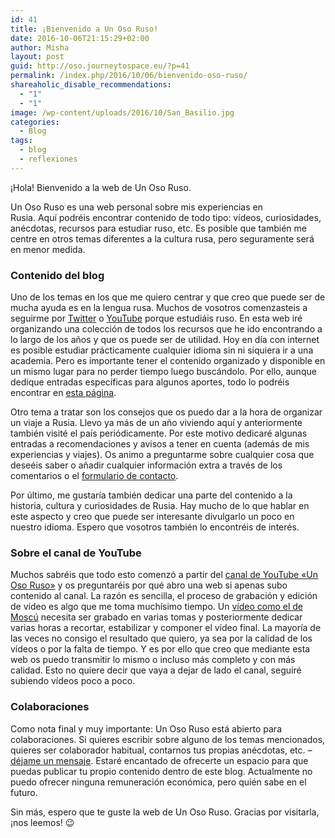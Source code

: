 ```yaml
---
id: 41
title: ¡Bienvenido a Un Oso Ruso!
date: 2016-10-06T21:15:29+02:00
author: Misha
layout: post
guid: http://oso.journeytospace.eu/?p=41
permalink: /index.php/2016/10/06/bienvenido-oso-ruso/
shareaholic_disable_recommendations:
  - "1"
  - "1"
image: /wp-content/uploads/2016/10/San_Basilio.jpg
categories:
  - Blog
tags:
  - blog
  - reflexiones
---
```

¡Hola! Bienvenido a la web de Un Oso Ruso.

Un Oso Ruso es una web personal sobre mis experiencias en Rusia. Aquí podréis encontrar contenido de todo tipo: vídeos, curiosidades, anécdotas, recursos para estudiar ruso, etc. Es posible que también me centre en otros temas diferentes a la cultura rusa, pero seguramente será en menor medida.

<!--more-->

### Contenido del blog

Uno de los temas en los que me quiero centrar y que creo que puede ser de mucha ayuda es en la lengua rusa. Muchos de vosotros comenzasteis a seguirme por [Twitter](https://twitter.com/Unosoruso) o [YouTube](https://www.youtube.com/channel/UCYIgpdeb7LSHY-Ayvpqo75g) porque estudiáis ruso. En esta web iré organizando una colección de todos los recursos que he ido encontrando a lo largo de los años y que os puede ser de utilidad. Hoy en día con internet es posible estudiar prácticamente cualquier idioma sin ni siquiera ir a una academia. Pero es importante tener el contenido organizado y disponible en un mismo lugar para no perder tiempo luego buscándolo. Por ello, aunque dedique entradas específicas para algunos aportes, todo lo podréis encontrar en [esta página](http://unosoruso.com/recursosdescargas/).

Otro tema a tratar son los consejos que os puedo dar a la hora de organizar un viaje a Rusia. Llevo ya más de un año viviendo aquí y anteriormente también visité el país periódicamente. Por este motivo dedicaré algunas entradas a recomendaciones y avisos a tener en cuenta (además de mis experiencias y viajes). Os animo a preguntarme sobre cualquier cosa que deseéis saber o añadir cualquier información extra a través de los comentarios o el [formulario de contacto](http://unosoruso.com/contacto/).

Por último, me gustaría también dedicar una parte del contenido a la historia, cultura y curiosidades de Rusia. Hay mucho de lo que hablar en este aspecto y creo que puede ser interesante divulgarlo un poco en nuestro idioma. Espero que vosotros también lo encontréis de interés.

### Sobre el canal de YouTube

Muchos sabréis que todo esto comenzó a partir del [canal de YouTube «Un Oso Ruso»](https://www.youtube.com/channel/UCYIgpdeb7LSHY-Ayvpqo75g) y os preguntaréis por qué abro una web si apenas subo contenido al canal. La razón es sencilla, el proceso de grabación y edición de vídeo es algo que me toma muchísimo tiempo. Un [vídeo como el de Moscú](https://www.youtube.com/watch?v=k_FY16gkqoE) necesita ser grabado en varias tomas y posteriormente dedicar varias horas a recortar, estabilizar y componer el vídeo final. La mayoría de las veces no consigo el resultado que quiero, ya sea por la calidad de los vídeos o por la falta de tiempo. Y es por ello que creo que mediante esta web os puedo transmitir lo mismo o incluso más completo y con más calidad. Esto no quiere decir que vaya a dejar de lado el canal, seguiré subiendo vídeos poco a poco.

### Colaboraciones

Como nota final y muy importante: Un Oso Ruso está abierto para colaboraciones. Si quieres escribir sobre alguno de los temas mencionados, quieres ser colaborador habitual, contarnos tus propias anécdotas, etc. &#8211; [déjame un mensaje](http://unosoruso.com/contacto/). Estaré encantado de ofrecerte un espacio para que puedas publicar tu propio contenido dentro de este blog. Actualmente no puedo ofrecer ninguna remuneración económica, pero quién sabe en el futuro.

Sin más, espero que te guste la web de Un Oso Ruso. Gracias por visitarla, ¡nos leemos! 😉